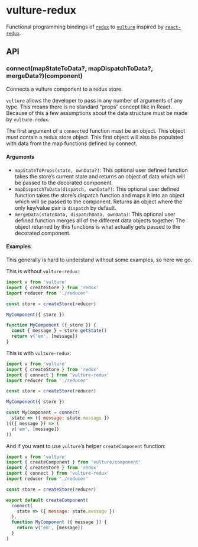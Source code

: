 # vulture-redux
Functional programming bindings of [`redux`](http://npmjs.com/packages/redux) to [`vulture`](https://www.npmjs.com/package/vulture) inspired by [`react-redux`](https://www.npmjs.com/package/react-redux).

## API
### connect(mapStateToData?, mapDispatchToData?, mergeData?)(component)
Connects a vulture component to a redux store.

`vulture` allows the developer to pass in any number of arguments of any type. This means there is no standard “props” concept like in React. Because of this a few assumptions about the data structure must be made by `vulture-redux`.

The first argument of a `connect`ed function must be an object. This object *must* contain a redux store object. This first object will also be populated with data from the map functions defined by connect.

#### Arguments
- `mapStateToProps(state, ownData?)`: This optional user defined function takes the store’s current state and returns an object of data which will be passed to the decorated component.
- `mapDispatchToData(dispatch, ownData?)`: This optional user defined function takes the store’s dispatch function and maps it into an object which will be passed to the component. Returns an object where the only key/value pair is `dispatch` by default.
- `mergeData(stateData, dispatchData, ownData)`: This optional user defined function merges all of the different data objects together. The object returned by this functions is what actually gets passed to the decorated component.

#### Examples
This generally is hard to understand without some examples, so here we go.

This is without `vulture-redux`:

```js
import v from 'vulture'
import { createStore } from 'redux'
import reducer from './reducer'

const store = createStore(reducer)

MyComponent({ store })

function MyComponent ({ store }) {
  const { message } = store.getState()
  return v('em', [message])
}
```

This is with `vulture-redux`:

```js
import v from 'vulture'
import { createStore } from 'redux'
import { connect } from 'vulture-redux'
import reducer from './reducer'

const store = createStore(reducer)

MyComponent({ store })

const MyComponent = connect(
  state => ({ message: state.message })
)(({ message }) => (
  v('em', [message])
))
```

And if you want to use `vulture`’s helper `createComponent` function:

```js
import v from 'vulture'
import { createComponent } from 'vulture/component'
import { createStore } from 'redux'
import { connect } from 'vulture-redux'
import reducer from './reducer'

const store = createStore(reducer)

export default createComponent(
  connect(
    state => ({ message: state.message })
  ),
  function MyComponent ({ message }) {
    return v('em', [message])
  }
)
```
